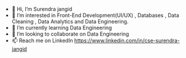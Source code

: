 - 👋 Hi, I’m Surendra jangid
- 👀 I’m interested in  Front-End Development(UI/UX) , Databases , Data Cleaning , Data Analytics and Data Engineering.
- 🌱 I’m currently learning Data Engineering
- 💞️ I’m looking to collaborate on Data Engineering
- 📫 Reach me on LinkedIn https://www.linkedin.com/in/cse-surendra-jangid

<!---
surendrajngp/surendrajngp is a ✨ special ✨ repository because its `README.md` (this file) appears on your GitHub profile.
You can click the Preview link to take a look at your changes.
--->
